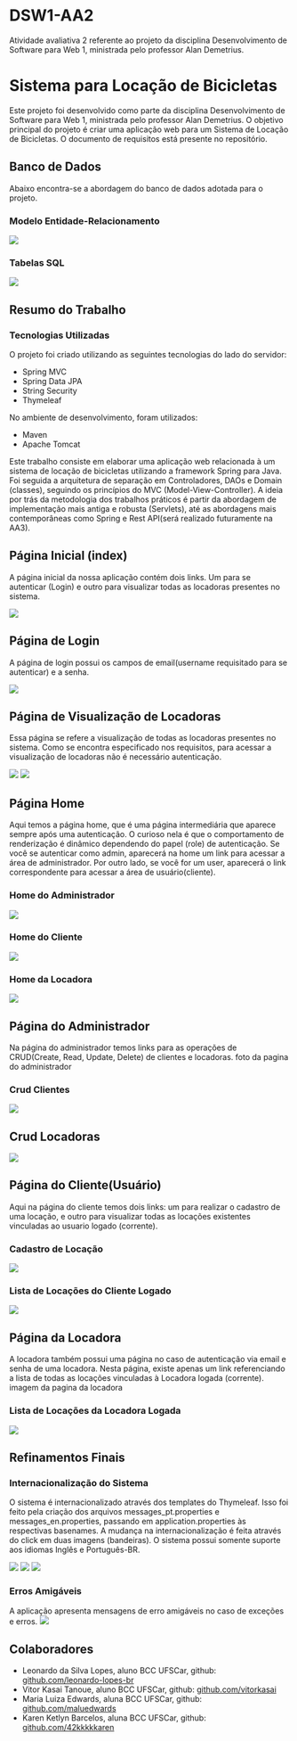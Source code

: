 # DSW1-AA2
Atividade avaliativa 2 referente ao projeto da disciplina Desenvolvimento de Software para Web 1, ministrada pelo professor Alan Demetrius.

# Sistema para Locação de Bicicletas

Este projeto foi desenvolvido como parte da disciplina Desenvolvimento de Software para Web 1, ministrada pelo professor Alan Demetrius. O objetivo principal do projeto é criar uma aplicação web para um Sistema de Locação de Bicicletas. O documento de requisitos está presente no repositório.

## Banco de Dados
Abaixo encontra-se a abordagem do banco de dados adotada para o projeto.
### Modelo Entidade-Relacionamento 
![](imagens/der.png)
### Tabelas SQL
![](imagens/sql.png)
## Resumo do Trabalho
### Tecnologias Utilizadas
O projeto foi criado utilizando as seguintes tecnologias do lado do servidor:
- Spring MVC
- Spring Data JPA
- String Security
- Thymeleaf

No ambiente de desenvolvimento, foram utilizados:
- Maven
- Apache Tomcat

Este trabalho consiste em elaborar uma aplicação web relacionada à um sistema de locação de bicicletas utilizando a framework Spring para Java. Foi seguida a arquitetura de separação em Controladores, DAOs e Domain (classes), seguindo os princípios do MVC (Model-View-Controller). A ideia por trás da metodologia dos trabalhos práticos é partir da abordagem de implementação mais antiga e robusta (Servlets), até as abordagens mais contemporâneas como Spring e Rest API(será realizado futuramente na AA3). 

## Página Inicial (index)
A página inicial da nossa aplicação contém dois links. Um para se autenticar (Login) e outro para visualizar todas as locadoras presentes no sistema.

![](imagens/tela_inicial.png)

## Página de Login
A página de login possui os campos de email(username requisitado para se autenticar) e a senha.

![](imagens/tela_login.png)

## Página de Visualização de Locadoras
Essa página se refere a visualização de todas as locadoras presentes no sistema. Como se encontra especificado nos requisitos, para acessar a visualização de locadoras não é necessário autenticação.

![](imagens/tela_visualizacao_locadoras_1.png)
![](imagens/tela_visualizacao_locadoras_2.png)

## Página Home
Aqui temos a página home, que é uma página intermediária que aparece sempre após uma autenticação. O curioso nela é que o comportamento de renderização é dinâmico dependendo do papel (role) de autenticação. Se você se autenticar como admin, aparecerá na home um link para acessar a área de administrador. Por outro lado, se você for um user, aparecerá o link correspondente para acessar a área de usuário(cliente).
### Home do Administrador
![](imagens/home_admin.png)
### Home do Cliente
![](imagens/home_user.png)
### Home da Locadora
![](imagens/home_locadora.png)
## Página do Administrador
Na página do administrador temos links para as operações de CRUD(Create, Read, Update, Delete) de clientes e locadoras.
foto da pagina do administrador
### Crud Clientes
![](imagens/crud_cliente.png)
## Crud Locadoras
![](imagens/crud_locadora.png)

## Página do Cliente(Usuário)
Aqui na página do cliente temos dois links: um para realizar o cadastro de uma locação, e outro para visualizar todas as locações existentes vinculadas ao usuario logado (corrente).

### Cadastro de Locação
![](imagens/cadastro_locacao.png)
### Lista de Locações do Cliente Logado
![](imagens/lista_locacoes_cliente.png)

## Página da Locadora 
A locadora também possui uma página no caso de autenticação via email e senha de uma locadora. Nesta página, existe apenas um link referenciando a lista de todas as locações vinculadas à Locadora logada (corrente).
imagem da pagina da locadora
### Lista de Locações da Locadora Logada
![](imagens/lista_locacoes_locadora)

## Refinamentos Finais

### Internacionalização do Sistema
O sistema é internacionalizado através dos templates do Thymeleaf. Isso foi feito pela criação dos arquivos messages_pt.properties e messages_en.properties, passando em application.properties às respectivas basenames. A mudança na internacionalização é feita através do click em duas imagens (bandeiras). O sistema possui somente suporte aos idiomas Inglês e Português-BR.

![](imagens/messages.png)
![](imagens/tela_internacionalizado.png)
![](imagens/bandeiras.png)

### Erros Amigáveis
A aplicação apresenta mensagens de erro amigáveis no caso de exceções e erros.
![](imagens/erro_amigavel.png)

## Colaboradores
- Leonardo da Silva Lopes, aluno BCC UFSCar, github: [github.com/leonardo-lopes-br](https://github.com/leonardo-lopes-br)
- Vitor Kasai Tanoue, aluno BCC UFSCar, github: [github.com/vitorkasai](https://github.com/vitorkasai)
- Maria Luiza Edwards, aluna BCC UFSCar, github: [github.com/maluedwards](https://github.com/maluedwards)
- Karen Ketlyn Barcelos, aluna BCC UFSCar, github: [github.com/42kkkkkaren](https://github.com/42kkkkkaren)

